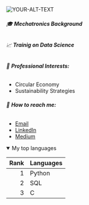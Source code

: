 <picture>
 <source media="(prefers-color-scheme: dark)" srcset="https://www.egroup.hu/wp-content/uploads/2021/04/header_vuosikertomus_2018_1600x625_data-analytiikan_kehittaminen.jpg">
 <source media="(prefers-color-scheme: light)"https://www.egroup.hu/wp-content/uploads/2021/04/header_vuosikertomus_2018_1600x625_data-analytiikan_kehittaminen.jpg">
 <img alt="YOUR-ALT-TEXT" src="https://www.egroup.hu/wp-content/uploads/2021/04/header_vuosikertomus_2018_1600x625_data-analytiikan_kehittaminen.jpg">
</picture>

                                                                                                                                                     
###### 🎓 **Mechatronics Background** 

###### 📈 **Trainig on Data Science** 

###### 📑 **Professional Interests:** 
   - Circular Economy 
   - Sustainability Strategies 
   
###### 📧 **How to reach me:** 
   - [Email](r.menetlioglu@gmail.com)
   - [LinkedIn](https://www.linkedin.com/in/reyhanmenetlioglu/)
   - [Medium](https://medium.com/@reyhanmenetlioglu)
   
<details open>                                                                                                                                                 <summary>My top languages</summary>
   
| Rank | Languages |
|-----:|-----------|
|     1| Python    |
|     2| SQL       |
|     3| C         |

</details>
   
